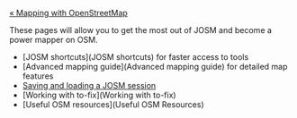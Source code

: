 [« Mapping with OpenStreetMap](https://github.com/mapbox/mapping/wiki/Mapping-with-OpenStreetMap)

These pages will allow you to get the most out of JOSM and become a power mapper on OSM.

- [JOSM shortcuts](JOSM shortcuts) for faster access to tools
- [Advanced mapping guide](Advanced mapping guide) for detailed map features
- [Saving and loading a JOSM session](https://github.com/mapbox/mapping/wiki/Saving-and-loading-a-JOSM-session)
- [Working with to-fix](Working with to-fix)
- [Useful OSM resources](Useful OSM Resources)
